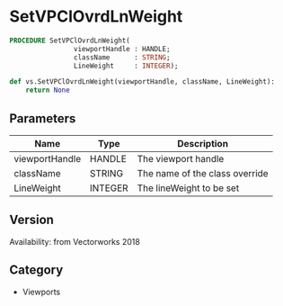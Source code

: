 # SetVPClOvrdLnWeight

```pascal
PROCEDURE SetVPClOvrdLnWeight(
				viewportHandle : HANDLE;
				className      : STRING;
				LineWeight     : INTEGER);
```

```python
def vs.SetVPClOvrdLnWeight(viewportHandle, className, LineWeight):
    return None
```

## Parameters
|Name|Type|Description|
|---|---|---|
|viewportHandle|HANDLE|The viewport handle|
|className|STRING|The name of the class override|
|LineWeight|INTEGER|The lineWeight to be set|

## Version
Availability: from Vectorworks 2018

## Category
* Viewports

